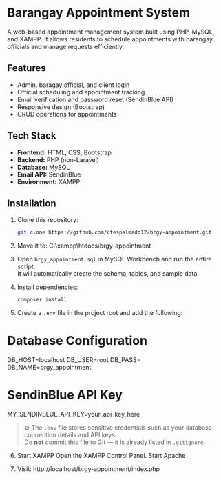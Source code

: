 # Barangay Appointment System

A web-based appointment management system built using PHP, MySQL, and XAMPP. It allows residents to schedule appointments with barangay officials and manage requests efficiently.

## Features
- Admin, baragay official, and client login
- Official scheduling and appointment tracking
- Email verification and password reset (SendinBlue API)
- Responsive design (Bootstrap)
- CRUD operations for appointments

## Tech Stack
- **Frontend:** HTML, CSS, Bootstrap
- **Backend:** PHP (non-Laravel)
- **Database:** MySQL
- **Email API:** SendinBlue
- **Environment:** XAMPP

## Installation
1. Clone this repository:
   ```bash
   git clone https://github.com/ctespalmado12/brgy-appointment.git

2. Move it to:
C:\xampp\htdocs\brgy-appointment

3. Open `brgy_appointment.sql` in MySQL Workbench and run the entire script.  
   It will automatically create the schema, tables, and sample data.

4. Install dependencies:
   ```bash
   composer install

5. Create a `.env` file in the project root and add the following:
  # Database Configuration
  DB_HOST=localhost
  DB_USER=root
  DB_PASS=
  DB_NAME=brgy_appointment
  
  # SendinBlue API Key
  MY_SENDINBLUE_API_KEY=your_api_key_here
  
  > ⚙️ The `.env` file stores sensitive credentials such as your database connection details and API keys.  
  > Do **not** commit this file to Git — it is already listed in `.gitignore`.

6. Start XAMPP
  Open the XAMPP Control Panel.
  Start Apache

7. Visit:
  http://localhost/brgy-appointment/index.php
